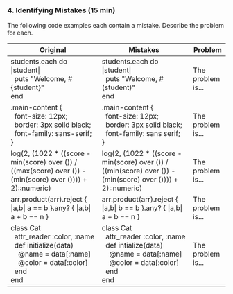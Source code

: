### 4. Identifying Mistakes (15 min)

The following code examples each contain a mistake. Describe the problem for each.

  <table>
  <thead>
    <tr>
      <th>Original</th>
      <th>Mistakes</th>
      <th>Problem</th>
    </tr>
  </thead>
  <tbody>
    <tr>
      <td>students.each do |student|<br>
&nbsp;&nbsp;puts "Welcome, #{student}"<br>
end</td>
      <td>students.each do |student|<br>
&nbsp;&nbsp;puts "Welcome, #(student)"<br>
end</td>
      <td>The problem is...</td>
    </tr>
    <tr>
      <td>.main-content { <br>
&nbsp;&nbsp;font-size: 12px;<br>
&nbsp;&nbsp;border: 3px solid black;<br>
&nbsp;&nbsp;font-family: sans-serif;<br>
}</td>
      <td>.main-content { <br>
&nbsp;&nbsp;font-size: 12px;<br>
&nbsp;&nbsp;border: 3px solid black;<br>
&nbsp;&nbsp;font-family: sans serif;<br>
}</td>
      <td>The problem is...</td>
    </tr>
    <tr>
      <td>log(2, (1022 * ((score - min(score) over ()) / ((max(score) over ()) - (min(score) over ()))) + 2)::numeric)</td>
      <td>log(2, (1022 * ((score - min(score) over ()) / ((min(score) over ()) - (min(score) over ()))) + 2)::numeric)</td>
      <td>The problem is...</td>
    </tr>
    <tr>
      <td>arr.product(arr).reject { |a,b| a == b }.any? { |a,b| a + b == n }</td>
      <td>arr.product(arr).reject { |a,b| b == b }.any? { |a,b| a + b == n }</td>
      <td>The problem is...</td>
    </tr>
    <tr>
      <td>class Cat<br>
&nbsp;&nbsp;attr_reader :color, :name<br>
&nbsp;&nbsp;def initialize(data)<br>
&nbsp;&nbsp;&nbsp;&nbsp;@name = data[:name]<br>
&nbsp;&nbsp;&nbsp;&nbsp;@color = data[:color]<br>
&nbsp;&nbsp;end<br>
end</td>
<td>class Cat<br>
&nbsp;&nbsp;attr_reader :color, :name<br>
&nbsp;&nbsp;def intialize(data)<br>
&nbsp;&nbsp;&nbsp;&nbsp;@name = data[:name]<br>
&nbsp;&nbsp;&nbsp;&nbsp;@color = data[:color]<br>
&nbsp;&nbsp;end<br>
end</td>
      <td>The problem is...</td>
    </tr>
  </tbody>
</table>
